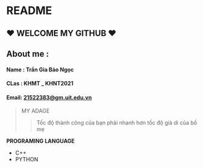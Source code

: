 # README

##  ❤ WELCOME MY GITHUB ❤

## About me : 

#### Name : Trần Gia Bảo Ngọc 
#### CLas : KHMT _ KHNT2021 

#### Email: 21522383@gm.uit.edu.vn

> MY ADAGE  
> 
>> Tốc độ thành công của bạn phải nhanh hơn tốc độ già di của bố mẹ 

 **PROGRAMING LANGUAGE** 
 * C++
 * PYTHON 
 
